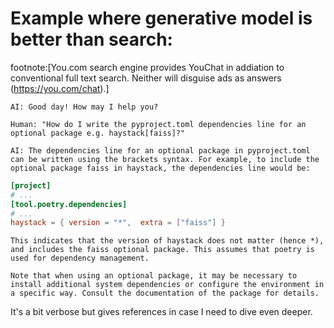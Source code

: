 # Example where generative model is better than search:

footnote:[You.com search engine provides YouChat in addiation to conventional full text search. Neither will disguise ads as answers (https://you.com/chat).]



```text
AI: Good day! How may I help you?

Human: "How do I write the pyproject.toml dependencies line for an optional package e.g. haystack[faiss]?"

AI: The dependencies line for an optional package in pyproject.toml can be written using the brackets syntax. For example, to include the optional package faiss in haystack, the dependencies line would be:
```

```toml
[project]
# ...
[tool.poetry.dependencies]
# ...
haystack = { version = "*",  extra = ["faiss"] }
```

```text
This indicates that the version of haystack does not matter (hence *), and includes the faiss optional package. This assumes that poetry is used for dependency management.

Note that when using an optional package, it may be necessary to install additional system dependencies or configure the environment in a specific way. Consult the documentation of the package for details.
```

It's a bit verbose but gives references in case I need to dive even deeper.